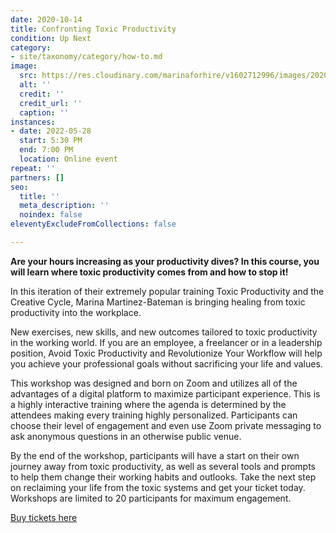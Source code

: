 ```yaml
---
date: 2020-10-14
title: Confronting Toxic Productivity
condition: Up Next
category:
- site/taxonomy/category/how-to.md
image:
  src: https://res.cloudinary.com/marinaforhire/v1602712996/images/2020/10/marina-two-tone-wall_bomuwr.webp
  alt: ''
  credit: ''
  credit_url: ''
  caption: ''
instances:
- date: 2022-05-28
  start: 5:30 PM
  end: 7:00 PM
  location: Online event
repeat: ''
partners: []
seo:
  title: ''
  meta_description: ''
  noindex: false
eleventyExcludeFromCollections: false

---
```

**Are your hours increasing as your productivity dives? In this course, you will learn where toxic productivity comes from and how to stop it!**

In this iteration of their extremely popular training Toxic Productivity and the Creative Cycle, Marina Martinez-Bateman is bringing healing from toxic productivity into the workplace.

New exercises, new skills, and new outcomes tailored to toxic productivity in the working world. If you are an employee, a freelancer or in a leadership position, Avoid Toxic Productivity and Revolutionize Your Workflow will help you achieve your professional goals without sacrificing your life and values.

This workshop was designed and born on Zoom and utilizes all of the advantages of a digital platform to maximize participant experience. This is a highly interactive training where the agenda is determined by the attendees making every training highly personalized. Participants can choose their level of engagement and even use Zoom private messaging to ask anonymous questions in an otherwise public venue.

By the end of the workshop, participants will have a start on their own journey away from toxic productivity, as well as several tools and prompts to help them change their working habits and outlooks. Take the next step on reclaiming your life from the toxic systems and get your ticket today. Workshops are limited to 20 participants for maximum engagement.

[Buy tickets here](https://www.eventbrite.com/e/confronting-toxic-productivity-tickets-152785889709?aff=ebdsoporgprofile)